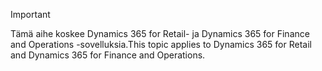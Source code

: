 > [!IMPORTANT]
> <span data-ttu-id="81205-101">Tämä aihe koskee Dynamics 365 for Retail- ja Dynamics 365 for Finance and Operations -sovelluksia.</span><span class="sxs-lookup"><span data-stu-id="81205-101">This topic applies to Dynamics 365 for Retail and Dynamics 365 for Finance and Operations.</span></span>
